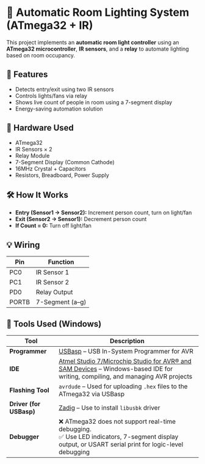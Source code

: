 # 🔆 Automatic Room Lighting System (ATmega32 + IR)

This project implements an **automatic room light controller** using an **ATmega32 microcontroller**, **IR sensors**, and a **relay** to automate lighting based on room occupancy.

## 🚀 Features

- Detects entry/exit using two IR sensors
- Controls lights/fans via relay
- Shows live count of people in room using a 7-segment display
- Energy-saving automation solution

## 🧰 Hardware Used

- ATmega32
- IR Sensors × 2
- Relay Module
- 7-Segment Display (Common Cathode)
- 16MHz Crystal + Capacitors
- Resistors, Breadboard, Power Supply

## 🛠 How It Works

- **Entry (Sensor1 → Sensor2):** Increment person count, turn on light/fan
- **Exit (Sensor2 → Sensor1):** Decrement person count
- **If Count = 0:** Turn off light/fan

## 💡 Wiring

| Pin | Function         |
|-----|------------------|
| PC0 | IR Sensor 1      |
| PC1 | IR Sensor 2      |
| PD0 | Relay Output     |
| PORTB | 7-Segment (a–g) |

## 🔧 Tools Used (Windows)

| Tool             | Description                                                                 |
|------------------|-----------------------------------------------------------------------------|
| **Programmer**   | [USBasp](https://www.fischl.de/usbasp/) – USB In-System Programmer for AVR  |
| **IDE**          | [Atmel Studio 7/Microchip Studio for AVR® and SAM Devices](https://www.microchip.com/en-us/tools-resources/develop/microchip-studio) – Windows-based IDE for writing, compiling, and managing AVR projects |
| **Flashing Tool**| `avrdude` – Used for uploading `.hex` files to the ATmega32 via USBasp       |
| **Driver (for USBasp)** | [Zadig](https://zadig.akeo.ie/) – Use to install `libusbk` driver |
| **Debugger**     | ❌ ATmega32 does not support real-time debugging.<br>✅ Use LED indicators, 7-segment display output, or USART serial print for logic-level debugging |
